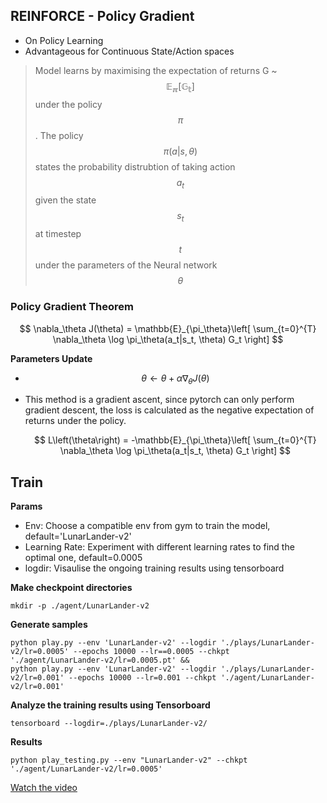 ## REINFORCE - Policy Gradient

- On Policy Learning
- Advantageous for Continuous State/Action spaces

> Model learns by maximising the expectation of returns G ~ $$\mathbb{E_{\pi}\left[ G_{t} \right]}$$ under the policy $$\pi$$.
> The policy $$\pi \left(a | s, \theta \right)$$ states the probability distrubtion of taking action $$a_{t}$$ given the state $$s_{t}$$ at timestep $$t$$ under the parameters of the Neural network $$\theta$$

### Policy Gradient Theorem
$$ \nabla_\theta J(\theta) = \mathbb{E}_{\pi_\theta}\left[ \sum_{t=0}^{T} \nabla_\theta \log \pi_\theta(a_t|s_t, \theta) G_t \right] $$

**Parameters Update**
- $$\theta \leftarrow \theta + \alpha \nabla_\theta J(\theta) $$

- This method is a gradient ascent, since pytorch can only perform gradient descent, the loss is calculated as the negative expectation of returns under the policy.

   $$ L\left(\theta\right) = -\mathbb{E}_{\pi_\theta}\left[ \sum_{t=0}^{T} \nabla_\theta \log \pi_\theta(a_t|s_t, \theta) G_t \right] $$

## Train
**Params**
- Env: Choose a compatible env from gym to train the model, default='LunarLander-v2'
- Learning Rate: Experiment with different learning rates to find the optimal one, default=0.0005
- logdir: Visaulise the ongoing training results using tensorboard

**Make checkpoint directories**
```shell
mkdir -p ./agent/LunarLander-v2
```

**Generate samples**
```shell
python play.py --env 'LunarLander-v2' --logdir './plays/LunarLander-v2/lr=0.0005' --epochs 10000 --lr==0.0005 --chkpt './agent/LunarLander-v2/lr=0.0005.pt' && 
python play.py --env 'LunarLander-v2' --logdir './plays/LunarLander-v2/lr=0.001' --epochs 10000 --lr=0.001 --chkpt './agent/LunarLander-v2/lr=0.001' 
```

**Analyze the training results using Tensorboard**
```shell
tensorboard --logdir=./plays/LunarLander-v2/
```

**Results**
```shell
python play_testing.py --env "LunarLander-v2" --chkpt './agent/LunarLander-v2/lr=0.0005'
```

[Watch the video](./videos/LunarLander-v2.mp4)

